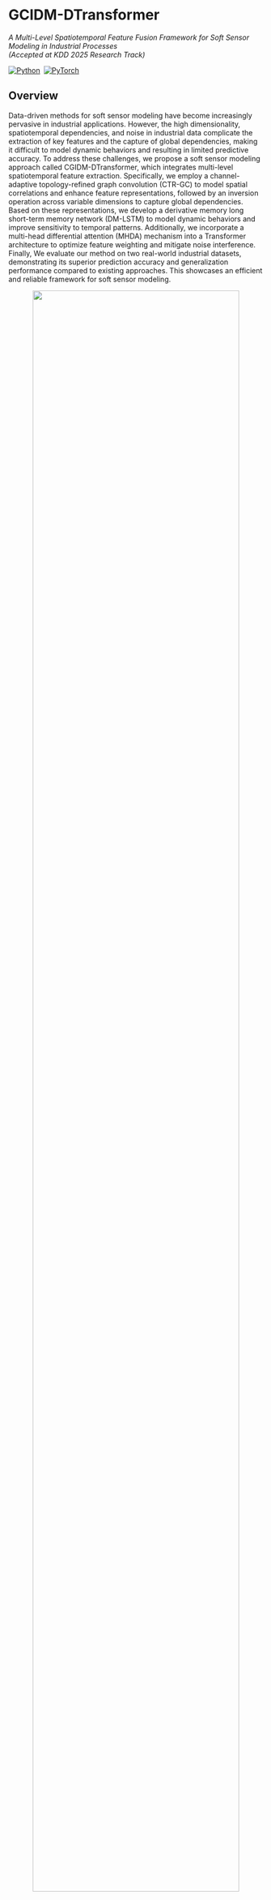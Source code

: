 # GCIDM-DTransformer  
*A Multi-Level Spatiotemporal Feature Fusion Framework for Soft Sensor Modeling in Industrial Processes*  
*(Accepted at KDD 2025 Research Track)*  

[![Python](https://img.shields.io/badge/Python-3.9%2B-blue)](https://www.python.org/) [![PyTorch](https://img.shields.io/badge/PyTorch-2.2%2B-red)](https://pytorch.org/)
## Overview
Data-driven methods for soft sensor modeling have become increasingly pervasive in industrial applications. However, the high dimensionality, spatiotemporal dependencies, and noise in industrial data complicate the extraction of key features and the capture of global dependencies, making it difficult to model dynamic behaviors and resulting in limited predictive accuracy. To address these challenges, we propose a soft sensor modeling approach called CGIDM-DTransformer, which integrates multi-level spatiotemporal feature extraction. Specifically, we employ a channel-adaptive topology-refined graph convolution (CTR-GC) to model spatial correlations and enhance feature representations, followed by an inversion operation across variable dimensions to capture global dependencies. Based on these representations, we develop a derivative memory long short-term memory network (DM-LSTM) to model dynamic behaviors and improve sensitivity to temporal patterns. Additionally, we incorporate a multi-head differential attention (MHDA) mechanism into a Transformer architecture to optimize feature weighting and mitigate noise interference. Finally, We evaluate our method on two real-world industrial datasets, demonstrating its superior prediction accuracy and generalization performance compared to existing approaches. This showcases an efficient and reliable framework for soft sensor modeling.
<div  align="center">    
    <img src="./assets/framework.pdf" width=90%/>
</div>
<div  align="center">    
      Figure 1 :Architecture of the CGIDM-DTransformer Mode .
</div>

## Dependencies

| Environment | Version / Package                             |
|-------------|-----------------------------------------------|
| **Python**       | ≥ 3.9                                    |
| **PyTorch**      | ≥ 1.13.1                                 |
| **scikit-learn** | ≥ 1.3.2                                  |
| **scipy**        | ≥ 1.11.4                                 |
| **Others**  | numpy, tensorboard, openssl, oauthlib         |

[//]: # (```bash)

[//]: # (# Conda &#40;recommended&#41;)

[//]: # (conda env create -f env.yml)

[//]: # (conda activate gcidm)

## Dataset

| Name | #Samples | Sensors | Target |  
|------|---------:|---------|--------|
| Debutanizer | 2 394 | 7 | Butane | 
| SRU | 10 081 | 5 | SO2 | 

---

## Baselines

| `--setting` | Method |
|-------------|----------------------------------------------|
| `no`        | Vanilla backbone (no imbalance remedy)       |
| `reweight`  | Class-balanced loss re-weighting             |
| `upsampling`| Raw-domain over-sampling                     |
| `embed_up`  | Embed-SMOTE (latent over-sampling)           |
| `gcidm` _(default)_ | **GCIDM-DTransformer**               |

## Quick Example — Debutanizer
### 1 · Train
```bash
  # Train
python train.py --dataset 
